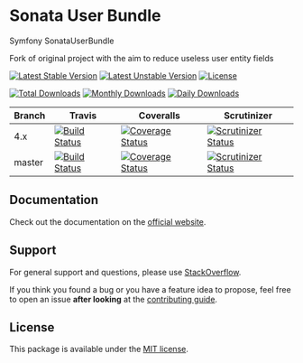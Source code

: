 <!--
DO NOT EDIT THIS FILE!

It's auto-generated by sonata-project/dev-kit package.
-->

# Sonata User Bundle

Symfony SonataUserBundle

Fork of original project with the aim to reduce useless user entity fields

[![Latest Stable Version](https://poser.pugx.org/sonata-project/user-bundle/v/stable)](https://packagist.org/packages/sonata-project/user-bundle)
[![Latest Unstable Version](https://poser.pugx.org/sonata-project/user-bundle/v/unstable)](https://packagist.org/packages/sonata-project/user-bundle)
[![License](https://poser.pugx.org/sonata-project/user-bundle/license)](https://packagist.org/packages/sonata-project/user-bundle)

[![Total Downloads](https://poser.pugx.org/sonata-project/user-bundle/downloads)](https://packagist.org/packages/sonata-project/user-bundle)
[![Monthly Downloads](https://poser.pugx.org/sonata-project/user-bundle/d/monthly)](https://packagist.org/packages/sonata-project/user-bundle)
[![Daily Downloads](https://poser.pugx.org/sonata-project/user-bundle/d/daily)](https://packagist.org/packages/sonata-project/user-bundle)

Branch | Travis | Coveralls | Scrutinizer |
------ | ------ | --------- | ----------- |
4.x   | [![Build Status][travis_stable_badge]][travis_stable_link]     | [![Coverage Status][coveralls_stable_badge]][coveralls_stable_link]     | [![Scrutinizer Status][scrutinizer_stable_badge]][scrutinizer_stable_link] |
master | [![Build Status][travis_unstable_badge]][travis_unstable_link] | [![Coverage Status][coveralls_unstable_badge]][coveralls_unstable_link] | [![Scrutinizer Status][scrutinizer_unstable_badge]][scrutinizer_unstable_link] |

## Documentation

Check out the documentation on the [official website](https://sonata-project.org/bundles/user).

## Support

For general support and questions, please use [StackOverflow](http://stackoverflow.com/questions/tagged/sonata).

If you think you found a bug or you have a feature idea to propose, feel free to open an issue
**after looking** at the [contributing guide](CONTRIBUTING.md).

## License

This package is available under the [MIT license](LICENSE).

[travis_stable_badge]: https://travis-ci.org/sonata-project/SonataUserBundle.svg?branch=4.x
[travis_stable_link]: https://travis-ci.org/sonata-project/SonataUserBundle
[travis_unstable_badge]: https://travis-ci.org/sonata-project/SonataUserBundle.svg?branch=master
[travis_unstable_link]: https://travis-ci.org/sonata-project/SonataUserBundle

[coveralls_stable_badge]: https://coveralls.io/repos/github/sonata-project/SonataUserBundle/badge.svg?branch=4.x
[coveralls_stable_link]: https://coveralls.io/github/sonata-project/SonataUserBundle?branch=4.x
[coveralls_unstable_badge]: https://coveralls.io/repos/github/sonata-project/SonataUserBundle/badge.svg?branch=master
[coveralls_unstable_link]: https://coveralls.io/github/sonata-project/SonataUserBundle?branch=master

[scrutinizer_stable_badge]: https://scrutinizer-ci.com/g/sonata-project/SonataUserBundle/badges/quality-score.png?b=4.x
[scrutinizer_stable_link]: https://scrutinizer-ci.com/g/sonata-project/SonataUserBundle/?branch=4.x
[scrutinizer_unstable_badge]: https://scrutinizer-ci.com/g/sonata-project/SonataUserBundle/badges/quality-score.png?b=master
[scrutinizer_unstable_link]: https://scrutinizer-ci.com/g/sonata-project/SonataUserBundle/?branch=master
